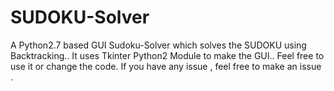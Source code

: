 # SUDOKU-Solver
A Python2.7 based GUI Sudoku-Solver which solves the SUDOKU using Backtracking..
It uses Tkinter Python2 Module to make the GUI..
Feel free to use it or change the code.
If you have any issue , feel free to make an issue .
